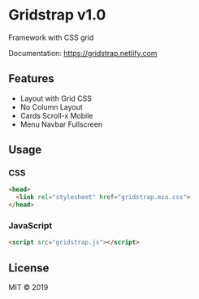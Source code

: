 # Gridstrap v1.0
Framework with CSS grid

Documentation: https://gridstrap.netlify.com

## Features
- Layout with Grid CSS
- No Column Layout
- Cards Scroll-x Mobile
- Menu Navbar Fullscreen

## Usage

### CSS
```html
<head>
  <link rel="stylesheet" href="gridstrap.min.css">
</head>
```

### JavaScript
```html
<script src="gridstrap.js"></script>
```

## License
MIT © 2019
